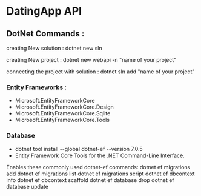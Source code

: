 # DatingApp API

## DotNet Commands :

creating New solution : dotnet new sln

creating New project : dotnet new webapi -n "name of your project"

connecting the project with solution : dotnet sln add "name of your project"

### Entity Frameworks :

- Microsoft.EntityFrameworkCore
- Microsoft.EntityFrameworkCore.Design
- Microsoft.EntityFrameworkCore.Sqlite
- Microsoft.EntityFrameworkCore.Tools

### Database

- dotnet tool install --global dotnet-ef --version 7.0.5
- Entity Framework Core Tools for the .NET Command-Line Interface.

Enables these commonly used dotnet-ef commands:
dotnet ef migrations add
dotnet ef migrations list
dotnet ef migrations script
dotnet ef dbcontext info
dotnet ef dbcontext scaffold
dotnet ef database drop
dotnet ef database update
